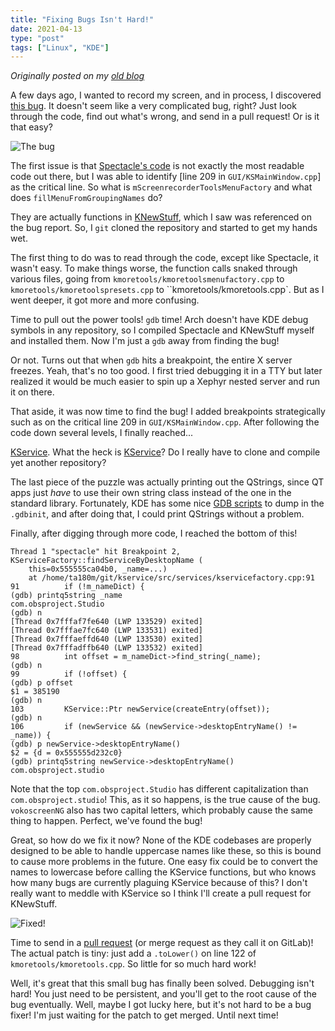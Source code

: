 ```yaml
---
title: "Fixing Bugs Isn't Hard!"
date: 2021-04-13
type: "post"
tags: ["Linux", "KDE"]
---
```



*Originally posted on my [old blog](https://git.exozy.me/Ta180m/blog/src/branch/main/_posts/2021-04-13-fixing-bugs-isnt-hard.md)*


A few days ago, I wanted to record my screen, and in process, I discovered [this bug](https://bugs.kde.org/show_bug.cgi?id=417575). It doesn't seem like a very complicated bug, right? Just look through the code, find out what's wrong, and send in a pull request! Or is it that easy?

![The bug](/images/spectacle.png)

The first issue is that [Spectacle's code](https://github.com/KDE/spectacle) is not exactly the most readable code out there, but I was able to identify [line 209 in `GUI/KSMainWindow.cpp`] as the critical line. So what is `mScreenrecorderToolsMenuFactory` and what does `fillMenuFromGroupingNames` do?

They are actually functions in [KNewStuff](https://github.com/KDE/knewstuff), which I saw was referenced on the bug report. So, I `git` cloned the repository and started to get my hands wet.

The first thing to do was to read through the code, except like Spectacle, it wasn't easy. To make things worse, the function calls snaked through various files, going from `kmoretools/kmoretoolsmenufactory.cpp` to `kmoretools/kmoretoolspresets.cpp` to ``kmoretools/kmoretools.cpp`. But as I went deeper, it got more and more confusing.

Time to pull out the power tools! `gdb` time! Arch doesn't have KDE debug symbols in any repository, so I compiled Spectacle and KNewStuff myself and installed them. Now I'm just a `gdb` away from finding the bug!

Or not. Turns out that when `gdb` hits a breakpoint, the entire X server freezes. Yeah, that's no too good. I first tried debugging it in a TTY but later realized it would be much easier to spin up a Xephyr nested server and run it on there.

That aside, it was now time to find the bug! I added breakpoints strategically such as on the critical line 209 in `GUI/KSMainWindow.cpp`. After following the code down several levels, I finally reached...

[KService](https://github.com/KDE/knewstuff/blob/a90a326fb570315e13dc3f24e80e8a032b960647/src/kmoretools/kmoretools.cpp#L122). What the heck is [KService](https://github.com/KDE/kservice/)? Do I really have to clone and compile yet another repository?

The last piece of the puzzle was actually printing out the QStrings, since QT apps just *have* to use their own string class instead of the one in the standard library. Fortunately, KDE has some nice [GDB scripts](https://raw.githubusercontent.com/KDE/kde-dev-scripts/master/kde-devel-gdb) to dump in the `.gdbinit`, and after doing that, I could print QStrings without a problem.

Finally, after digging through more code, I reached the bottom of this!

```
Thread 1 "spectacle" hit Breakpoint 2, KServiceFactory::findServiceByDesktopName (
    this=0x555555ca04b0, _name=...)
    at /home/ta180m/git/kservice/src/services/kservicefactory.cpp:91
91          if (!m_nameDict) {
(gdb) printq5string _name
com.obsproject.Studio
(gdb) n
[Thread 0x7fffaf7fe640 (LWP 133529) exited]
[Thread 0x7fffae7fc640 (LWP 133531) exited]
[Thread 0x7fffaeffd640 (LWP 133530) exited]
[Thread 0x7fffadffb640 (LWP 133532) exited]
98          int offset = m_nameDict->find_string(_name);
(gdb) n
99          if (!offset) {
(gdb) p offset
$1 = 385190
(gdb) n
103         KService::Ptr newService(createEntry(offset));
(gdb) n
106         if (newService && (newService->desktopEntryName() != _name)) {
(gdb) p newService->desktopEntryName()
$2 = {d = 0x555555d232c0}
(gdb) printq5string newService->desktopEntryName()
com.obsproject.studio
```

Note that the top `com.obsproject.Studio` has different capitalization than `com.obsproject.studio`! This, as it so happens, is the true cause of the bug. `vokoscreenNG` also has two capital letters, which probably cause the same thing to happen. Perfect, we've found the bug!

Great, so how do we fix it now? None of the KDE codebases are properly designed to be able to handle uppercase names like these, so this is bound to cause more problems in the future. One easy fix could be to convert the names to lowercase before calling the KService functions, but who knows how many bugs are currently plaguing KService because of this? I don't really want to meddle with KService so I think I'll create a pull request for KNewStuff.

![Fixed!](/images/spectacle-patched.png)

Time to send in a [pull request](https://invent.kde.org/frameworks/knewstuff/-/merge_requests/115) (or merge request as they call it on GitLab)! The actual patch is tiny: just add a `.toLower()` on line 122 of `kmoretools/kmoretools.cpp`. So little for so much hard work!

Well, it's great that this small bug has finally been solved. Debugging isn't hard! You just need to be persistent, and you'll get to the root cause of the bug eventually. Well, maybe I got lucky here, but it's not hard to be a bug fixer! I'm just waiting for the patch to get merged. Until next time!

